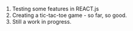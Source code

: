 1. Testing some features in REACT.js
2. Creating a tic-tac-toe game - so far, so good. 
3. Still a work in progress.

